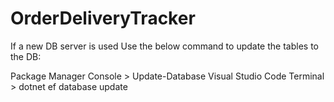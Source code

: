 # OrderDeliveryTracker

If a new DB server is used Use the below command to update the tables to the DB:

Package Manager Console > Update-Database
Visual Studio Code Terminal > dotnet ef database update

